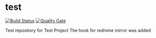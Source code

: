 test
====

[![Build Status](https://travis-ci.org/orrrg/test.svg)](https://travis-ci.org/orrrg/test/)
[![Quality Gate](https://sonarqube.com/api/badges/gate?key=pl.kubiczak.orrrg.test:orrrgtest)](https://sonarqube.com/dashboard/index/pl.kubiczak.orrrg.test:orrrgtest)

Test repository for Test Project
The hook for redmine mirror was added


